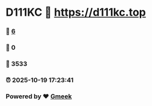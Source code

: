 # D111KC :link: https://d111kc.top 
### :page_facing_up: [6](https://d111kc.top/tag.html) 
### :speech_balloon: 0 
### :hibiscus: 3533 
### :alarm_clock: 2025-10-19 17:23:41 
### Powered by :heart: [Gmeek](https://github.com/Meekdai/Gmeek)
